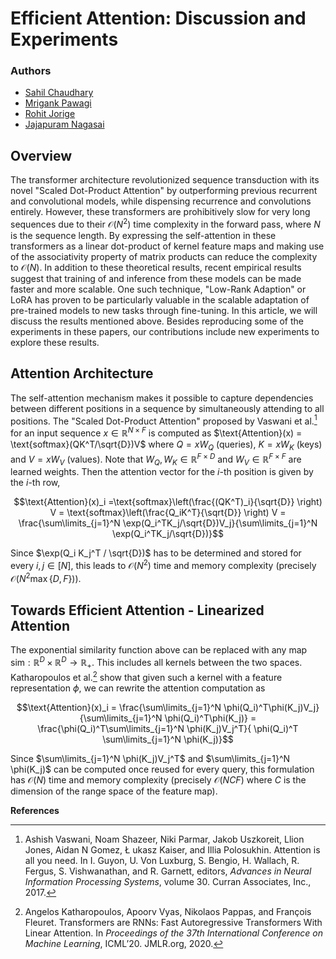 # Efficient Attention: Discussion and Experiments

### Authors
- [Sahil Chaudhary](https://github.com/sahil-chaudhary)
- [Mrigank Pawagi](https://github.com/mrigankpawagi)
- [Rohit Jorige](https://github.com/irenicquasar)
- [Jajapuram Nagasai](https://github.com/jajapuramnagasai)

## Overview
The transformer architecture revolutionized sequence transduction with its novel "Scaled Dot-Product Attention" by outperforming previous recurrent and convolutional models, while dispensing recurrence and convolutions entirely. However, these transformers are prohibitively slow for very long sequences due to their $\mathcal{O}(N^2)$ time complexity in the forward pass, where $N$ is the sequence length. By expressing the self-attention in these transformers as a linear dot-product of kernel feature maps and making use of the associativity property of matrix products can reduce the complexity to $\mathcal{O}(N)$. In addition to these theoretical results, recent empirical results suggest that training of and inference from these models can be made faster and more scalable. One such technique, "Low-Rank Adaption" or LoRA has proven to be particularly valuable in the scalable adaptation of pre-trained models to new tasks through fine-tuning. In this article, we will discuss the results mentioned above. Besides reproducing some of the experiments in these papers, our contributions include new experiments to explore these results.

## Attention Architecture
The self-attention mechanism makes it possible to capture dependencies between different positions in a sequence by simultaneously attending to all positions. The "Scaled Dot-Product Attention" proposed by Vaswani et al.[^1] for an input sequence $x \in \mathbb{R}^{N \times F}$ is computed as $\text{Attention}(x) = \text{softmax}(QK^T/\sqrt{D})V$ where $Q = xW_Q$ (queries), $K = xW_K$ (keys) and $V = xW_V$ (values). Note that $W_Q, W_K \in \mathbb{R}^{F \times D}$ and $W_V \in \mathbb{R}^{F \times F}$ are learned weights. Then the attention vector for the $i$-th position is given by the $i$-th row,

```math
\text{Attention}(x)_i =\text{softmax}\left(\frac{(QK^T)_i}{\sqrt{D}} \right) V = \text{softmax}\left(\frac{Q_iK^T}{\sqrt{D}} \right) V = \frac{\sum\limits_{j=1}^N \exp(Q_i^TK_j/\sqrt{D})V_j}{\sum\limits_{j=1}^N \exp(Q_i^TK_j/\sqrt{D})}
```

Since $\exp(Q_i K_j^T / \sqrt{D})$ has to be determined and stored for every $i, j \in [N]$, this leads to $\mathcal{O}(N^2)$ time and memory complexity (precisely $\mathcal{O}(N^2\max\{D, F\})$<i></i>).

## Towards Efficient Attention - Linearized Attention
The exponential similarity function above can be replaced with any map $\text{sim}: \mathbb{R}^D \times \mathbb{R}^D \to \mathbb{R}_+$. This includes all kernels between the two spaces. Katharopoulos et al.[^2] show that given such a kernel with a feature representation $\phi$, we can rewrite the attention computation as

```math
\text{Attention}(x)_i = \frac{\sum\limits_{j=1}^N \phi(Q_i)^T\phi(K_j)V_j}{\sum\limits_{j=1}^N \phi(Q_i)^T\phi(K_j)} = \frac{\phi(Q_i)^T\sum\limits_{j=1}^N \phi(K_j)V_j^T}{ \phi(Q_i)^T \sum\limits_{j=1}^N \phi(K_j)}
```

Since $\sum\limits_{j=1}^N \phi(K_j)V_j^T$ and $\sum\limits_{j=1}^N \phi(K_j)$ can be computed once reused for every query, this formulation has $\mathcal{O}(N)$ time and memory complexity (precisely $\mathcal{O}(NCF)$ where $C$ is the dimension of the range space of the feature map).

**References**

[^1]: Ashish Vaswani, Noam Shazeer, Niki Parmar, Jakob Uszkoreit, Llion Jones, Aidan N Gomez, Ł ukasz Kaiser, and Illia Polosukhin. Attention is all you need. In I. Guyon, U. Von Luxburg, S. Bengio, H. Wallach, R. Fergus, S. Vishwanathan, and R. Garnett, editors, _Advances in Neural Information Processing Systems_, volume 30. Curran Associates, Inc., 2017.

[^2]: Angelos Katharopoulos, Apoorv Vyas, Nikolaos Pappas, and François Fleuret. Transformers are RNNs: Fast Autoregressive Transformers With Linear Attention. In _Proceedings of the 37th International Conference on Machine Learning_, ICML’20. JMLR.org, 2020.


